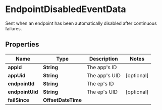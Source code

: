 

# EndpointDisabledEventData

Sent when an endpoint has been automatically disabled after continuous failures.

## Properties

| Name | Type | Description | Notes |
|------------ | ------------- | ------------- | -------------|
|**appId** | **String** | The app&#39;s ID |  |
|**appUid** | **String** | The app&#39;s UID |  [optional] |
|**endpointId** | **String** | The ep&#39;s ID |  |
|**endpointUid** | **String** | The ep&#39;s UID |  [optional] |
|**failSince** | **OffsetDateTime** |  |  |



